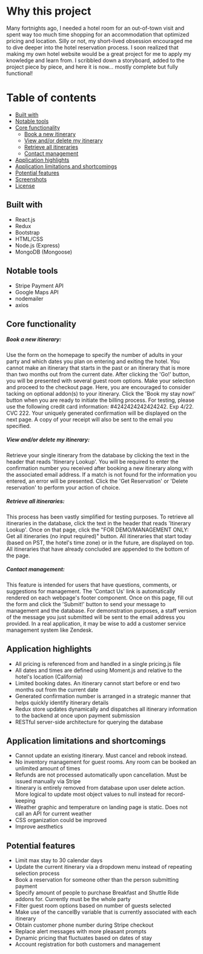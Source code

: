 # Why this project
Many fortnights ago, I needed a hotel room for an out-of-town visit 
and spent way too much time shopping for an accommodation that optimized
pricing and location. Silly or not, my short-lived obsession encouraged me to dive deeper into the 
hotel reservation process. I soon realized that making my own hotel
website would be a great project for me to apply my knowledge and learn
from. I scribbled down a storyboard, added to the project piece by piece,
and here it is now... mostly complete but fully functional! 

# Table of contents
* [Built with](#builtWith)
* [Notable tools](#notableTools)
* [Core functionality](#core-functionality)
  * [Book a new itinerary](#new-itinerary)
  * [View and/or delete my itinerary](#viewDelete)
  * [Retrieve all itineraries](#all-itineraries)
  * [Contact management](#contact)
* [Application highlights](#highlights)
* [Application limitations and shortcomings](#limitationsAndShortcomings)
* [Potential features](#potentialFeatures)
* [Screenshots](#screenshots)
* [License](#license)

<a name="builtWith"></a>
## Built with
* React.js
* Redux
* Bootstrap
* HTML/CSS
* Node.js (Express)
* MongoDB (Mongoose)

<a name="notableTools"></a>
## Notable tools
* Stripe Payment API
* Google Maps API
* nodemailer
* axios

<a name="core-functionality"></a>
## Core functionality

<a name="new-itinerary"></a>
<h5>Book a new itinerary:</h5>
Use the form on the homepage to specify the number of adults in your party and which dates you plan on entering and exiting 
the hotel. You cannot make an itinerary that starts in the past or an itinerary that 
is more than two months out from the current date. After clicking the 'Go!' button, you will be presented
with several guest room options. Make your selection and proceed to the checkout page. Here, you are encouraged to consider tacking on
optional addon(s) to your itinerary. Click the 'Book my stay now!' button when you are ready to initiate the billing process.
For testing, please use the following credit card information: #4242424242424242. Exp 4/22. CVC 222.
Your uniquely generated confirmation will be displayed on the next page. A copy of
your receipt will also be sent to the email you specified.

<a name="viewDelete"></a>
<h5>View and/or delete my itinerary:</h5>
Retrieve your single itinerary from the database by clicking the text in the header that reads 'Itinerary Lookup'. 
You will be required to enter the 
confirmation number you received after booking a new itinerary along with the associated email address.
If a match is not found for the information you entered, an error will be presented. Click the
'Get Reservation' or 'Delete reservation' to perform your action of choice.

<a name="all-itineraries"></a>
<h5>Retrieve all itineraries:</h5>
This process has been
vastly simplified for testing purposes. To retrieve all itineraries in the database, 
click the text in the header that reads 'Itinerary Lookup'. Once on that page,
click the "FOR DEMO/MANAGEMENT ONLY: Get all itineraries (no input required)"
button. All itineraries that start today (based on PST, the hotel's time zone) or in the
future, are displayed on top. All itineraries that have already concluded are appended to the bottom
of the page.

<a name="contact"></a>
<h5>Contact management:</h5>
This feature is intended for users that have questions, comments, or suggestions for management.
The 'Contact Us' link is automatically rendered on each webpage's footer component. Once on this page, fill out the
form and click the 'Submit!' button to send your message to management and the database. For demonstration purposes, a staff 
version of the message you just submitted will be sent to the email address you provided. In a real application, it may be wise
to add a customer service management system like Zendesk.  

<a name="highlights"></a>
## Application highlights
* All pricing is referenced from and handled in a single pricing.js file
* All dates and times are defined using Moment.js and relative to the hotel's location (California)
* Limited booking dates. An itinerary cannot start before or end two months out from the current date 
* Generated confirmation number is arranged in a strategic manner that helps quickly identify itinerary details
* Redux store updates dynamically and dispatches all itinerary information to the backend at once upon payment submission
* RESTful server-side architecture for querying the database

<a name="limitationsAndShortcomings"></a>
## Application limitations and shortcomings
* Cannot update an existing itinerary. Must cancel and rebook instead.
* No inventory management for guest rooms. Any room can be booked an unlimited amount of times
* Refunds are not processed automatically upon cancellation. Must be issued manually via Stripe
* Itinerary is entirely removed from database upon user delete action. More logical to update most object values to null instead for record-keeping 
* Weather graphic and temperature on landing page is static. Does not call an API for current weather
* CSS organization could be improved
* Improve aesthetics

<a name="potentialFeatures"></a>
## Potential features
* Limit max stay to 30 calendar days
* Update the current itinerary via a dropdown menu instead of repeating selection process
* Book a reservation for someone other than the person submitting payment
* Specify amount of people to purchase Breakfast and Shuttle Ride addons for. Currently must be the whole party
* Filter guest room options based on number of guests selected
* Make use of the cancelBy variable that is currently associated with each itinerary
* Obtain customer phone number during Stripe checkout
* Replace alert messages with more pleasant prompts
* Dynamic pricing that fluctuates based on dates of stay
* Account registration for both customers and management

<a name="screenshots"></a>

<a name="license"></a>

 
